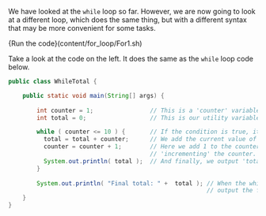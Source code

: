 We have looked at the `while` loop so far. However, we are now going to look at a different loop, which does the same thing, but with a different syntax that may be more convenient for some tasks.

{Run the code}(content/for_loop/For1.sh)

Take a look at the code on the left. It does the same as the `while` loop code below.

```java
public class WhileTotal {

    public static void main(String[] args) {
      
        int counter = 1;                // This is a 'counter' variable.
        int total = 0;                  // This is our utility variable, 'total'

        while ( counter <= 10 ) {       // If the condition is true, it enters the loop
          total = total + counter;      // We add the current value of 'counter' to 'total'
          counter = counter + 1;        // Here we add 1 to the counter. This is known as
                                        // 'incrementing' the counter.
          System.out.println( total );  // And finally, we output 'total'
        }
        
        System.out.println( "Final total: " +  total ); // When the while loop has finished,
                                                        // output the final total 
    }
}

```


